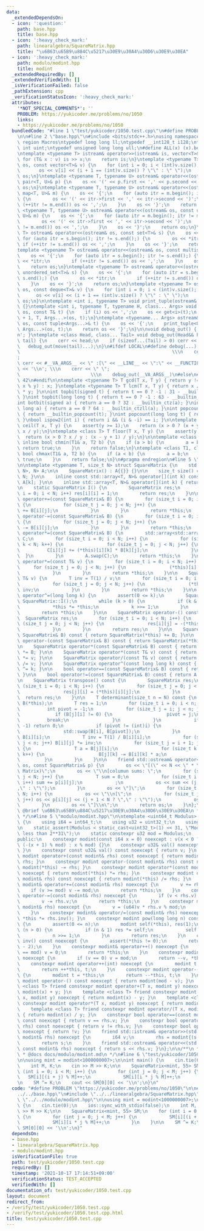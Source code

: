 ```yaml
---
data:
  _extendedDependsOn:
  - icon: ':question:'
    path: base.hpp
    title: base.hpp
  - icon: ':heavy_check_mark:'
    path: linearalgebra/SquareMatrix.hpp
    title: "\u6B63\u65B9\u884C\u5217\u30E9\u30A4\u30D6\u30E9\u30EA"
  - icon: ':heavy_check_mark:'
    path: modulo/modint.hpp
    title: modint
  _extendedRequiredBy: []
  _extendedVerifiedWith: []
  _isVerificationFailed: false
  _pathExtension: cpp
  _verificationStatusIcon: ':heavy_check_mark:'
  attributes:
    '*NOT_SPECIAL_COMMENTS*': ''
    PROBLEM: https://yukicoder.me/problems/no/1050
    links:
    - https://yukicoder.me/problems/no/1050
  bundledCode: "#line 1 \"test/yukicoder/1050.test.cpp\"\n#define PROBLEM \"https://yukicoder.me/problems/no/1050\"\
    \n\n#line 2 \"base.hpp\"\n#include <bits/stdc++.h>\nusing namespace std;\n#pragma\
    \ region Macros\ntypedef long long ll;\ntypedef __int128_t i128;\ntypedef unsigned\
    \ int uint;\ntypedef unsigned long long ull;\n#define ALL(x) (x).begin(), (x).end()\n\
    \ntemplate <typename T> istream& operator>>(istream& is, vector<T>& v) {\n   \
    \ for (T& x : v) is >> x;\n    return is;\n}\ntemplate <typename T> ostream& operator<<(ostream&\
    \ os, const vector<T>& v) {\n    for (int i = 0; i < (int)v.size(); i++) {\n \
    \       os << v[i] << (i + 1 == (int)v.size() ? \"\" : \" \");\n    }\n    return\
    \ os;\n}\ntemplate <typename T, typename U> ostream& operator<<(ostream& os, const\
    \ pair<T, U>& p) {\n    os << '(' << p.first << ',' << p.second << ')';\n    return\
    \ os;\n}\ntemplate <typename T, typename U> ostream& operator<<(ostream& os, const\
    \ map<T, U>& m) {\n    os << '{';\n    for (auto itr = m.begin(); itr != m.end();)\
    \ {\n        os << '(' << itr->first << ',' << itr->second << ')';\n        if\
    \ (++itr != m.end()) os << ',';\n    }\n    os << '}';\n    return os;\n}\ntemplate\
    \ <typename T, typename U> ostream& operator<<(ostream& os, const unordered_map<T,\
    \ U>& m) {\n    os << '{';\n    for (auto itr = m.begin(); itr != m.end();) {\n\
    \        os << '(' << itr->first << ',' << itr->second << ')';\n        if (++itr\
    \ != m.end()) os << ',';\n    }\n    os << '}';\n    return os;\n}\ntemplate <typename\
    \ T> ostream& operator<<(ostream& os, const set<T>& s) {\n    os << '{';\n   \
    \ for (auto itr = s.begin(); itr != s.end();) {\n        os << *itr;\n       \
    \ if (++itr != s.end()) os << ',';\n    }\n    os << '}';\n    return os;\n}\n\
    template <typename T> ostream& operator<<(ostream& os, const multiset<T>& s) {\n\
    \    os << '{';\n    for (auto itr = s.begin(); itr != s.end();) {\n        os\
    \ << *itr;\n        if (++itr != s.end()) os << ',';\n    }\n    os << '}';\n\
    \    return os;\n}\ntemplate <typename T> ostream& operator<<(ostream& os, const\
    \ unordered_set<T>& s) {\n    os << '{';\n    for (auto itr = s.begin(); itr !=\
    \ s.end();) {\n        os << *itr;\n        if (++itr != s.end()) os << ',';\n\
    \    }\n    os << '}';\n    return os;\n}\ntemplate <typename T> ostream& operator<<(ostream&\
    \ os, const deque<T>& v) {\n    for (int i = 0; i < (int)v.size(); i++) {\n  \
    \      os << v[i] << (i + 1 == (int)v.size() ? \"\" : \" \");\n    }\n    return\
    \ os;\n}\n\ntemplate <int i, typename T> void print_tuple(ostream&, const T&)\
    \ {}\ntemplate <int i, typename T, typename H, class... Args> void print_tuple(ostream&\
    \ os, const T& t) {\n    if (i) os << ',';\n    os << get<i>(t);\n    print_tuple<i\
    \ + 1, T, Args...>(os, t);\n}\ntemplate <typename... Args> ostream& operator<<(ostream&\
    \ os, const tuple<Args...>& t) {\n    os << '{';\n    print_tuple<0, tuple<Args...>,\
    \ Args...>(os, t);\n    return os << '}';\n}\n\nvoid debug_out() { cerr << '\\\
    n'; }\ntemplate <class Head, class... Tail> void debug_out(Head&& head, Tail&&...\
    \ tail) {\n    cerr << head;\n    if (sizeof...(Tail) > 0) cerr << \", \";\n \
    \   debug_out(move(tail)...);\n}\n#ifdef LOCAL\n#define debug(...)           \
    \                                                        \\\n    cerr << \" \"\
    ;                                                                     \\\n   \
    \ cerr << #__VA_ARGS__ << \" :[\" << __LINE__ << \":\" << __FUNCTION__ << \"]\"\
    \ << '\\n'; \\\n    cerr << \" \";                                           \
    \                          \\\n    debug_out(__VA_ARGS__)\n#else\n#define debug(...)\
    \ 42\n#endif\n\ntemplate <typename T> T gcd(T x, T y) { return y != 0 ? gcd(y,\
    \ x % y) : x; }\ntemplate <typename T> T lcm(T x, T y) { return x / gcd(x, y)\
    \ * y; }\n\nint topbit(signed t) { return t == 0 ? -1 : 31 - __builtin_clz(t);\
    \ }\nint topbit(long long t) { return t == 0 ? -1 : 63 - __builtin_clzll(t); }\n\
    int botbit(signed a) { return a == 0 ? 32 : __builtin_ctz(a); }\nint botbit(long\
    \ long a) { return a == 0 ? 64 : __builtin_ctzll(a); }\nint popcount(signed t)\
    \ { return __builtin_popcount(t); }\nint popcount(long long t) { return __builtin_popcountll(t);\
    \ }\nbool ispow2(int i) { return i && (i & -i) == i; }\n\ntemplate <class T> T\
    \ ceil(T x, T y) {\n    assert(y >= 1);\n    return (x > 0 ? (x + y - 1) / y :\
    \ x / y);\n}\ntemplate <class T> T floor(T x, T y) {\n    assert(y >= 1);\n  \
    \  return (x > 0 ? x / y : (x - y + 1) / y);\n}\n\ntemplate <class T1, class T2>\
    \ inline bool chmin(T1& a, T2 b) {\n    if (a > b) {\n        a = b;\n       \
    \ return true;\n    }\n    return false;\n}\ntemplate <class T1, class T2> inline\
    \ bool chmax(T1& a, T2 b) {\n    if (a < b) {\n        a = b;\n        return\
    \ true;\n    }\n    return false;\n}\n#pragma endregion\n#line 5 \"linearalgebra/SquareMatrix.hpp\"\
    \n\ntemplate <typename T, size_t N> struct SquareMatrix {\n    std::array<std::array<T,\
    \ N>, N> A;\n\n    SquareMatrix() : A{{}} {}\n\n    size_t size() const { return\
    \ N; }\n\n    inline const std::array<T, N>& operator[](int k) const { return\
    \ A[k]; }\n\n    inline std::array<T, N>& operator[](int k) { return A[k]; }\n\
    \n    static SquareMatrix I() {\n        SquareMatrix res;\n        for (size_t\
    \ i = 0; i < N; i++) res[i][i] = 1;\n        return res;\n    }\n\n    SquareMatrix&\
    \ operator+=(const SquareMatrix& B) {\n        for (size_t i = 0; i < N; i++)\
    \ {\n            for (size_t j = 0; j < N; j++) {\n                (*this)[i][j]\
    \ += B[i][j];\n            }\n        }\n        return *this;\n    }\n\n    SquareMatrix&\
    \ operator-=(const SquareMatrix& B) {\n        for (size_t i = 0; i < N; i++)\
    \ {\n            for (size_t j = 0; j < N; j++) {\n                (*this)[i][j]\
    \ -= B[i][j];\n            }\n        }\n        return *this;\n    }\n\n    SquareMatrix&\
    \ operator*=(const SquareMatrix& B) {\n        std::array<std::array<T, N>, N>\
    \ C;\n        for (size_t i = 0; i < N; i++) {\n            for (size_t k = 0;\
    \ k < N; k++) {\n                for (size_t j = 0; j < N; j++) {\n          \
    \          C[i][j] += (*this)[i][k] * B[k][j];\n                }\n          \
    \  }\n        }\n        A.swap(C);\n        return *this;\n    }\n\n    SquareMatrix&\
    \ operator*=(const T& v) {\n        for (size_t i = 0; i < N; i++) {\n       \
    \     for (size_t j = 0; j < N; j++) {\n                (*this)[i][j] *= v;\n\
    \            }\n        }\n        return *this;\n    }\n\n    SquareMatrix& operator/=(const\
    \ T& v) {\n        T inv = T(1) / v;\n        for (size_t i = 0; i < N; i++) {\n\
    \            for (size_t j = 0; j < N; j++) {\n                (*this)[i][j] *=\
    \ inv;\n            }\n        }\n        return *this;\n    }\n\n    SquareMatrix&\
    \ operator^=(long long k) {\n        assert(0 <= k);\n        SquareMatrix B =\
    \ SquareMatrix::I();\n        while (k > 0) {\n            if (k & 1) B *= *this;\n\
    \            *this *= *this;\n            k >>= 1;\n        }\n        A.swap(B.A);\n\
    \        return *this;\n    }\n\n    SquareMatrix operator-() const {\n      \
    \  SquareMatrix res;\n        for (size_t i = 0; i < N; i++) {\n            for\
    \ (size_t j = 0; j < N; j++) {\n                res[i][j] = -(*this)[i][j];\n\
    \            }\n        }\n        return res;\n    }\n\n    SquareMatrix operator+(const\
    \ SquareMatrix& B) const { return SquareMatrix(*this) += B; }\n\n    SquareMatrix\
    \ operator-(const SquareMatrix& B) const { return SquareMatrix(*this) -= B; }\n\
    \n    SquareMatrix operator*(const SquareMatrix& B) const { return SquareMatrix(*this)\
    \ *= B; }\n\n    SquareMatrix operator*(const T& v) const { return SquareMatrix(*this)\
    \ *= v; }\n\n    SquareMatrix operator/(const T& v) const { return SquareMatrix(*this)\
    \ /= v; }\n\n    SquareMatrix operator^(const long long k) const { return SquareMatrix(*this)\
    \ ^= k; }\n\n    bool operator==(const SquareMatrix& B) const { return A == B.A;\
    \ }\n\n    bool operator!=(const SquareMatrix& B) const { return A != B.A; }\n\
    \n    SquareMatrix transpose() const {\n        SquareMatrix res;\n        for\
    \ (size_t i = 0; i < N; i++) {\n            for (size_t j = 0; j < N; j++) {\n\
    \                res[j][i] = (*this)[i][j];\n            }\n        }\n      \
    \  return res;\n    }\n\n    T determinant(size_t n = N) const {\n        SquareMatrix\
    \ B(*this);\n        T res = 1;\n        for (size_t i = 0; i < n; i++) {\n  \
    \          int pivot = -1;\n            for (size_t j = i; j < n; j++) {\n   \
    \             if (B[j][i] != 0) {\n                    pivot = j;\n          \
    \          break;\n                }\n            }\n            if (pivot ==\
    \ -1) return 0;\n            if (pivot != (int)i) {\n                res *= -1;\n\
    \                std::swap(B[i], B[pivot]);\n            }\n            res *=\
    \ B[i][i];\n            T inv = T(1) / B[i][i];\n            for (size_t j = 0;\
    \ j < n; j++) B[i][j] *= inv;\n            for (size_t j = i + 1; j < n; j++)\
    \ {\n                T a = B[j][i];\n                for (size_t k = 0; k < n;\
    \ k++) {\n                    B[j][k] -= B[i][k] * a;\n                }\n   \
    \         }\n        }\n    }\n\n    friend std::ostream& operator<<(std::ostream&\
    \ os, const SquareMatrix& p) {\n        os << \"[(\" << N << \" * \" << N << \"\
    \ Matrix)\";\n        os << \"\\n[columun sums: \";\n        for (size_t j = 0;\
    \ j < N; j++) {\n            T sum = 0;\n            for (size_t i = 0; i < N;\
    \ i++) sum += p[i][j];\n            ;\n            os << sum << (j + 1 < N ? \"\
    ,\" : \"\");\n        }\n        os << \"]\";\n        for (size_t i = 0; i <\
    \ N; i++) {\n            os << \"\\n[\";\n            for (size_t j = 0; j < N;\
    \ j++) os << p[i][j] << (j + 1 < N ? \",\" : \"\");\n            os << \"]\";\n\
    \        }\n        os << \"]\\n\";\n        return os;\n    }\n};\n\n/**\n *\
    \ @brief \u6B63\u65B9\u884C\u5217\u30E9\u30A4\u30D6\u30E9\u30EA\n * @docs docs/linearalgebra/SquareMatrix.md\n\
    \ */\n#line 5 \"modulo/modint.hpp\"\n\ntemplate <uint64_t Modulus> class modint\
    \ {\n    using i64 = int64_t;\n    using u32 = uint32_t;\n    using u64 = uint64_t;\n\
    \n    static_assert(Modulus < static_cast<uint32_t>(1) << 31, \"Modulus must be\
    \ less than 2**31\");\n    static constexpr u32 mod = Modulus;\n    u32 v;\n\n\
    public:\n    constexpr modint(const i64 x = 0) noexcept : v(x < 0 ? mod - 1 -\
    \ (-(x + 1) % mod) : x % mod) {}\n    constexpr u32& val() noexcept { return v;\
    \ }\n    constexpr const u32& val() const noexcept { return v; }\n    constexpr\
    \ modint operator+(const modint& rhs) const noexcept { return modint(*this) +=\
    \ rhs; }\n    constexpr modint operator-(const modint& rhs) const noexcept { return\
    \ modint(*this) -= rhs; }\n    constexpr modint operator*(const modint& rhs) const\
    \ noexcept { return modint(*this) *= rhs; }\n    constexpr modint operator/(const\
    \ modint& rhs) const noexcept { return modint(*this) /= rhs; }\n    constexpr\
    \ modint& operator+=(const modint& rhs) noexcept {\n        v += rhs.v;\n    \
    \    if (v >= mod) v -= mod;\n        return *this;\n    }\n    constexpr modint&\
    \ operator-=(const modint& rhs) noexcept {\n        if (v < rhs.v) v += mod;\n\
    \        v -= rhs.v;\n        return *this;\n    }\n    constexpr modint& operator*=(const\
    \ modint& rhs) noexcept {\n        v = (u64)v * rhs.v % mod;\n        return *this;\n\
    \    }\n    constexpr modint& operator/=(const modint& rhs) noexcept { return\
    \ *this *= rhs.inv(); }\n    constexpr modint pow(long long n) const noexcept\
    \ {\n        assert(0 <= n);\n        modint self(*this), res(1);\n        while\
    \ (n > 0) {\n            if (n & 1) res *= self;\n            self *= self;\n\
    \            n >>= 1;\n        }\n        return res;\n    }\n    constexpr modint\
    \ inv() const noexcept {\n        assert(*this != 0);\n        return pow(mod\
    \ - 2);\n    }\n    constexpr modint& operator++() noexcept {\n        if (++v\
    \ == mod) v = 0;\n        return *this;\n    }\n    constexpr modint& operator--()\
    \ noexcept {\n        if (v == 0) v = mod;\n        return --v, *this;\n    }\n\
    \    constexpr modint operator++(int) noexcept {\n        modint t = *this;\n\
    \        return ++*this, t;\n    }\n    constexpr modint operator--(int) noexcept\
    \ {\n        modint t = *this;\n        return --*this, t;\n    }\n    constexpr\
    \ modint operator-() const noexcept { return modint(mod - v); }\n    template\
    \ <class T> friend constexpr modint operator+(T x, modint y) noexcept { return\
    \ modint(x) + y; }\n    template <class T> friend constexpr modint operator-(T\
    \ x, modint y) noexcept { return modint(x) - y; }\n    template <class T> friend\
    \ constexpr modint operator*(T x, modint y) noexcept { return modint(x) * y; }\n\
    \    template <class T> friend constexpr modint operator/(T x, modint y) noexcept\
    \ { return modint(x) / y; }\n    constexpr bool operator==(const modint& rhs)\
    \ const noexcept { return v == rhs.v; }\n    constexpr bool operator!=(const modint&\
    \ rhs) const noexcept { return v != rhs.v; }\n    constexpr bool operator!() const\
    \ noexcept { return !v; }\n    friend std::istream& operator>>(std::istream& s,\
    \ modint& rhs) noexcept {\n        i64 v;\n        rhs = modint{(s >> v, v)};\n\
    \        return s;\n    }\n    friend std::ostream& operator<<(std::ostream& s,\
    \ const modint& rhs) noexcept { return s << rhs.v; }\n};\n\n/**\n * @brief modint\n\
    \ * @docs docs/modulo/modint.md\n */\n#line 6 \"test/yukicoder/1050.test.cpp\"\
    \n\nusing mint = modint<1000000007>;\n\nint main() {\n    cin.tie(0);\n    ios::sync_with_stdio(false);\n\
    \    int M, K;\n    cin >> M >> K;\n\n    SquareMatrix<mint, 55> SM;\n    for\
    \ (int i = 0; i < M; i++) {\n        for (int j = 0; j < M; j++) {\n         \
    \   SM[i][(i + j) % M]++;\n            SM[i][i * j % M]++;\n        }\n    }\n\
    \n    SM ^= K;\n    cout << SM[0][0] << '\\n';\n}\n"
  code: "#define PROBLEM \"https://yukicoder.me/problems/no/1050\"\n\n#include \"\
    ../../base.hpp\"\n#include \"../../linearalgebra/SquareMatrix.hpp\"\n#include\
    \ \"../../modulo/modint.hpp\"\n\nusing mint = modint<1000000007>;\n\nint main()\
    \ {\n    cin.tie(0);\n    ios::sync_with_stdio(false);\n    int M, K;\n    cin\
    \ >> M >> K;\n\n    SquareMatrix<mint, 55> SM;\n    for (int i = 0; i < M; i++)\
    \ {\n        for (int j = 0; j < M; j++) {\n            SM[i][(i + j) % M]++;\n\
    \            SM[i][i * j % M]++;\n        }\n    }\n\n    SM ^= K;\n    cout <<\
    \ SM[0][0] << '\\n';\n}"
  dependsOn:
  - base.hpp
  - linearalgebra/SquareMatrix.hpp
  - modulo/modint.hpp
  isVerificationFile: true
  path: test/yukicoder/1050.test.cpp
  requiredBy: []
  timestamp: '2021-10-17 17:14:51+09:00'
  verificationStatus: TEST_ACCEPTED
  verifiedWith: []
documentation_of: test/yukicoder/1050.test.cpp
layout: document
redirect_from:
- /verify/test/yukicoder/1050.test.cpp
- /verify/test/yukicoder/1050.test.cpp.html
title: test/yukicoder/1050.test.cpp
---
```

